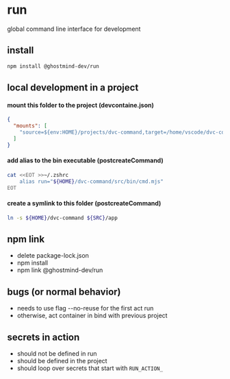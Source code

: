 # run

global command line interface for development

## install

```bash
npm install @ghostmind-dev/run
```

## local development in a project

#### mount this folder to the project (devcontaine.json)

```json
{
  "mounts": [
    "source=${env:HOME}/projects/dvc-command,target=/home/vscode/dvc-command,type=bind"
  ]
}
```

#### add alias to the bin executable (postcreateCommand)

```bash
cat <<EOT >>~/.zshrc
    alias run="${HOME}/dvc-command/src/bin/cmd.mjs"
EOT
```

#### create a symlink to this folder (postcreateCommand)

```bash
ln -s ${HOME}/dvc-command ${SRC}/app
```

## npm link

- delete package-lock.json
- npm install
- npm link @ghostmind-dev/run

## bugs (or normal behavior)

- needs to use flag --no-reuse for the first act run
- otherwise, act container in bind with previous project

## secrets in action

- should not be defined in run
- should be defined in the project
- should loop over secrets that start with `RUN_ACTION_`
